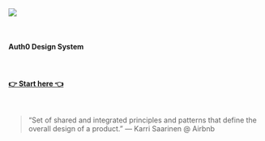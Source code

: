 <img src="/assets/cosmos.png">

&nbsp;&nbsp;

#### Auth0 Design System

&nbsp;&nbsp;

#### [👉 Start here 👈](https://auth0-cosmos.now.sh/docs)

&nbsp;&nbsp;

> “Set of shared and integrated principles and patterns that define the overall design of a product.” — Karri Saarinen @ Airbnb

&nbsp;
